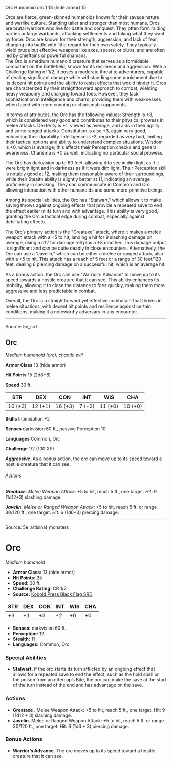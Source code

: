 <MonsterName/>Orc</MonsterName>
<CreatureType/>Humanoid</CreatureType>
<Subtype/>orc</Subtype>
<CR/>1</CR>
<AC/>13 (hide armor)</AC>
<HP/>15</HP>
<summary>Orcs are fierce, green-skinned humanoids known for their savage nature and warlike culture. Standing taller and stronger than most humans, Orcs are brutal warriors who live for battle and conquest. They often form raiding parties or large warbands, attacking settlements and taking what they want by force. Orcs are known for their strength, aggression, and lack of fear, charging into battle with little regard for their own safety. They typically wield crude but effective weapons like axes, spears, or clubs, and are often led by chieftains or powerful shamans.</summary>

<summary>The Orc is a medium humanoid creature that serves as a formidable combatant on the battlefield, known for its resilience and aggression. With a Challenge Rating of 1/2, it poses a moderate threat to adventurers, capable of dealing significant damage while withstanding some punishment due to its decent hit points and the ability to resist effects that would hinder it. Orcs are characterized by their straightforward approach to combat, wielding heavy weaponry and charging toward foes. However, they lack sophistication in intelligence and charm, providing them with weaknesses when faced with more cunning or charismatic opponents. </summary>

<detail>

In terms of attributes, the Orc has the following values: Strength is +3, which is considered very good and contributes to their physical prowess in melee attacks. Dexterity is +1, viewed as average, and aids in their agility and some ranged attacks. Constitution is also +3, again very good, enhancing their durability. Intelligence is -2, regarded as very bad, limiting their tactical options and ability to understand complex situations. Wisdom is +0, which is average; this affects their Perception checks and general awareness. Charisma is +0 as well, indicating no particular social prowess.

The Orc has darkvision up to 60 feet, allowing it to see in dim light as if it were bright light and in darkness as if it were dim light. Their Perception skill is notably good at 12, making them reasonably aware of their surroundings, while their Stealth ability is slightly better at 11, indicating an average proficiency in sneaking. They can communicate in Common and Orc, allowing interaction with other humanoids and some more primitive beings.

Among its special abilities, the Orc has "Stalwart," which allows it to make saving throws against ongoing effects that provide a repeated save to end the effect earlier in its turn and with advantage. This ability is very good, granting the Orc a tactical edge during combat, especially against debilitating effects.

The Orc’s primary action is the "Greataxe" attack, where it makes a melee weapon attack with a +5 to hit, landing a hit for 9 slashing damage on average, using a d12 for damage roll plus a +3 modifier. This damage output is significant and can be quite deadly in close encounters. Alternatively, the Orc can use a "Javelin," which can be either a melee or ranged attack, also with a +5 to hit. This attack has a reach of 5 feet or a range of 30 feet/120 feet, dealing 6 piercing damage on a successful hit, which is an average hit.

As a bonus action, the Orc can use "Warrior’s Advance" to move up to its speed towards a hostile creature that it can see. This ability enhances its mobility, allowing it to close the distance to foes quickly, making them more aggressive and less predictable in combat.

Overall, the Orc is a straightforward yet effective combatant that thrives in melee situations, with decent hit points and resilience against certain conditions, making it a noteworthy adversary in any encounter.</detail>



---

Source: 5e_srd

## Orc

*Medium humanoid (orc), chaotic evil*

**Armor Class** 13 (hide armor)

**Hit Points** 15 (2d8+6)

**Speed** 30 ft.

| STR     | DEX     | CON     | INT    | WIS     | CHA     |
|---------|---------|---------|--------|---------|---------|
| 16 (+3) | 12 (+1) | 16 (+3) | 7 (-2) | 11 (+0) | 10 (+0) |

**Skills** Intimidation +2

**Senses** darkvision 60 ft., passive Perception 10

**Languages** Common, Orc

**Challenge** 1/2 (100 XP)

***Aggressive***. As a bonus action, the orc can move up to its speed toward a hostile creature that it can see.

###### Actions

***Greataxe***. *Melee Weapon Attack:* +5 to hit, reach 5 ft., one target. *Hit:* 9 (1d12+3) slashing damage.

***Javelin***. *Melee or Ranged Weapon Attack:* +5 to hit, reach 5 ft. or range 30/120 ft., one target. *Hit:* 6 (1d6+3) piercing damage.



---

Source: 5e_artisinal_monsters

# Orc

*Medium humanoid*

- **Armor Class:** 13 (hide armor)
- **Hit Points:** 25
- **Speed:** 30 ft.
- **Challenge Rating:** CR 1/2
- **Source:** [Kobold Press Black Flag SRD](https://koboldpress.com/black-flag-roleplaying/)

| STR | DEX | CON | INT | WIS | CHA |
| --- | --- | --- | --- | --- | --- |
| +3 | +1 | +3 | -2 | +0 | +0 |

- **Senses:** darkvision 60 ft.
- **Perception:** 12
- **Stealth:** 11
- **Languages:** Common, Orc

### Special Abilities

- **Stalwart.** If the orc starts its turn afflicted by an ongoing effect that allows for a repeated save to end the effect, such as the hold spell or the poison from an ettercap’s Bite, the orc can make the save at the start of the turn instead of the end and has advantage on the save.

### Actions

- **Greataxe** . Melee Weapon Attack: +5 to hit, reach 5 ft., one target. Hit: 9 (1d12 + 3) slashing damage.
- **Javelin.** Melee or Ranged Weapon Attack: +5 to hit, reach 5 ft. or range 30/120 ft., one target. Hit: 6 (1d6 + 3) piercing damage.

### Bonus Actions

- **Warrior’s Advance.** The orc moves up to its speed toward a hostile creature that it can see.




